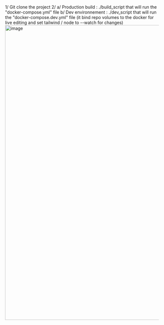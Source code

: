 1/ Git clone the project
2/
  a/ Production build :  ./build_script that will run the "docker-compose.yml" file
  b/ Dev environnement : ./dev_script that will run the "docker-compose.dev.yml" file (it bind repo volumes to the docker for live editing and set tailwind / node to --watch for changes)
<img width="1140" height="968" alt="image" src="https://github.com/user-attachments/assets/2d0f7b44-a8a6-418f-ad97-1f46e1a39be7" />
